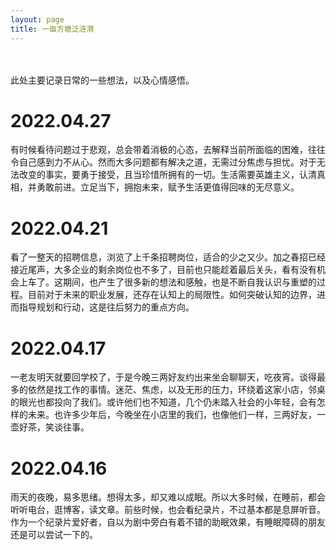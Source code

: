 ```yaml
---
layout: page
title: 一亩方塘泛涟漪
---
```


<br/>
<br/>
此处主要记录日常的一些想法，以及心情感悟。  

# 2022.04.27
有时候看待问题过于悲观，总会带着消极的心态，去解释当前所面临的困难，往往令自己感到力不从心。然而大多问题都有解决之道，无需过分焦虑与担忧。对于无法改变的事实，要勇于接受，且当珍惜所拥有的一切。生活需要英雄主义，认清真相，并勇敢前进。立足当下，拥抱未来，赋予生活更值得回味的无尽意义。

# 2022.04.21
看了一整天的招聘信息，浏览了上千条招聘岗位，适合的少之又少。加之春招已经接近尾声，大多企业的剩余岗位也不多了，目前也只能趁着最后关头，看有没有机会上车了。这期间，也产生了很多新的想法和感触，也是不断自我认识与重塑的过程。目前对于未来的职业发展，还存在认知上的局限性。如何突破认知的边界，进而指导规划和行动，这是往后努力的重点方向。

# 2022.04.17  
一老友明天就要回学校了，于是今晚三两好友约出来坐会聊聊天，吃夜宵。谈得最多的依然是找工作的事情。迷茫、焦虑，以及无形的压力，环绕着这家小店，邻桌的眼光也都投向了我们。或许他们也不知道，几个仍未踏入社会的小年轻，会有怎样的未来。也许多少年后，今晚坐在小店里的我们，也像他们一样，三两好友，一壶好茶，笑谈往事。  

# 2022.04.16  
雨天的夜晚，易多思绪。想得太多，却又难以成眠。所以大多时候，在睡前，都会听听电台，逛博客，读文章。前些时候，也会看纪录片，不过基本都是息屏听音。作为一个纪录片爱好者，自以为剧中旁白有着不错的助眠效果，有睡眠障碍的朋友还是可以尝试一下的。

